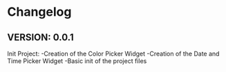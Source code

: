 # Changelog

## VERSION: 0.0.1

Init Project:
-Creation of the Color Picker Widget
-Creation of the Date and Time Picker Widget
-Basic init of the project files
